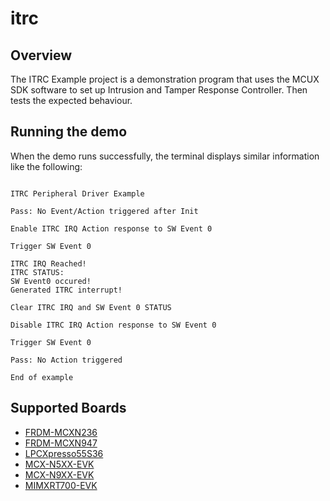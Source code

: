 # itrc

## Overview
The ITRC Example project is a demonstration program that uses the MCUX SDK software to set up Intrusion and Tamper Response Controller.
Then tests the expected behaviour.

## Running the demo
When the demo runs successfully, the terminal displays similar information like the following:
~~~~~~~~~~~~~~~~~~

ITRC Peripheral Driver Example

Pass: No Event/Action triggered after Init

Enable ITRC IRQ Action response to SW Event 0

Trigger SW Event 0

ITRC IRQ Reached!
ITRC STATUS:
SW Event0 occured!
Generated ITRC interrupt!

Clear ITRC IRQ and SW Event 0 STATUS

Disable ITRC IRQ Action response to SW Event 0

Trigger SW Event 0

Pass: No Action triggered

End of example

~~~~~~~~~~~~~~~~~~

## Supported Boards
- [FRDM-MCXN236](../../_boards/frdmmcxn236/driver_examples/itrc/example_board_readme.md)
- [FRDM-MCXN947](../../_boards/frdmmcxn947/driver_examples/itrc/example_board_readme.md)
- [LPCXpresso55S36](../../_boards/lpcxpresso55s36/driver_examples/itrc/example_board_readme.md)
- [MCX-N5XX-EVK](../../_boards/mcxn5xxevk/driver_examples/itrc/example_board_readme.md)
- [MCX-N9XX-EVK](../../_boards/mcxn9xxevk/driver_examples/itrc/example_board_readme.md)
- [MIMXRT700-EVK](../../_boards/mimxrt700evk/driver_examples/itrc/example_board_readme.md)
